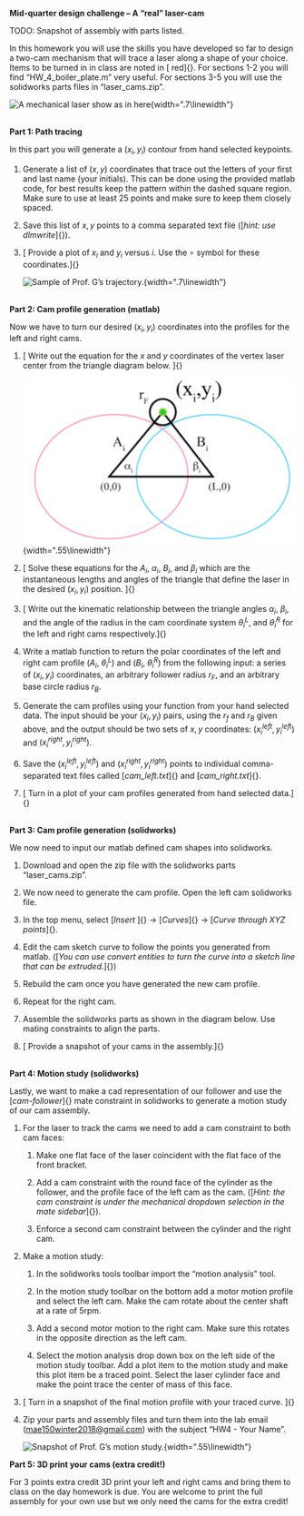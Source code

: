**Mid-quarter design challenge – A “real” laser-cam**

TODO: Snapshot of assembly with parts listed.

In this homework you will use the skills you have developed so far to
design a two-cam mechanism that will trace a laser along a shape of your
choice. Items to be turned in in class are noted in [ red]{}. For
sections 1-2 you will find “HW\_4\_boiler\_plate.m” very useful. For
sections 3-5 you will use the solidworks parts files in
“laser\_cams.zip”.

![A mechanical laser show as in
[here](https://www.thingiverse.com/thing:2383299)](laser.png){width=".7\linewidth"}

\
**Part 1: Path tracing**

In this part you will generate a $(x_i, y_i)$ contour from hand selected
keypoints.

1.  Generate a list of $(x, y)$ coordinates that trace out the letters
    of your first and last name (your initials). This can be done using
    the provided matlab code, for best results keep the pattern within
    the dashed square region. Make sure to use at least 25 points and
    make sure to keep them closely spaced.

2.  Save this list of $x, y$ points to a comma separated text file
    ([*hint: use dlmwrite*]{}).

3.  [ Provide a plot of $x_i$ and $y_i$ versus $i$. Use the $\circ$
    symbol for these coordinates.]{}

    ![Sample of Prof. G’s
    trajectory.](sample_trace.png){width=".7\linewidth"}

\
**Part 2: Cam profile generation (matlab)**

Now we have to turn our desired $(x_i, y_i)$ coordinates into the
profiles for the left and right cams.

1.  [ Write out the equation for the $x$ and $y$ coordinates of the
    vertex laser center from the triangle diagram below. ]{}

    ![image](triangle.png){width=".55\linewidth"}

2.  [ Solve these equations for the $A_i$, $\alpha_i$, $B_i$, and
    $\beta_i$ which are the instantaneous lengths and angles of the
    triangle that define the laser in the desired $(x_i, y_i)$ position.
    ]{}

3.  [ Write out the kinematic relationship between the triangle angles
    $\alpha_i$, $\beta_i$, and the angle of the radius in the cam
    coordinate system $\theta_i^L$, and $\theta_i^R$ for the left and
    right cams respectively.]{}

4.  Write a matlab function to return the polar coordinates of the left
    and right cam profile ($A_i$, $\theta_i^L$) and ($B_i$,
    $\theta_i^R$) from the following input: a series of $(x_i, y_i)$
    coordinates, an arbitrary follower radius $r_F$, and an arbitrary
    base circle radius $r_B$.

5.  Generate the cam profiles using your function from your hand
    selected data. The input should be your $(x_i, y_i)$ pairs, using
    the $r_f$ and $r_B$ given above, and the output should be two sets
    of $x,y$ coordinates: $(x_i^{left}, y_i^{left})$ and
    $(x_i^{right}, y_i^{right})$.

6.  Save the $(x_i^{left}, y_i^{left})$ and $(x_i^{right}, y_i^{right})$
    points to individual comma-separated text files called
    [*cam\_left.txt*]{} and [*cam\_right.txt*]{}.

7.  [ Turn in a plot of your cam profiles generated from hand selected
    data.]{}

\
**Part 3: Cam profile generation (solidworks)**

We now need to input our matlab defined cam shapes into solidworks.

1.  Download and open the zip file with the solidworks parts
    “laser\_cams.zip”.

2.  We now need to generate the cam profile. Open the left cam
    solidworks file.

3.  In the top menu, select [*Insert* ]{} $\rightarrow$ [*Curves*]{}
    $\rightarrow$ [*Curve through XYZ points*]{}.

4.  Edit the cam sketch curve to follow the points you generated from
    matlab. ([*You can use convert entities to turn the curve into a
    sketch line that can be extruded.*]{})

5.  Rebuild the cam once you have generated the new cam profile.

6.  Repeat for the right cam.

7.  Assemble the solidworks parts as shown in the diagram below. Use
    mating constraints to align the parts.

8.  [ Provide a snapshot of your cams in the assembly.]{}

\
**Part 4: Motion study (solidworks)**

Lastly, we want to make a cad representation of our follower and use the
[*cam-follower*]{} mate constraint in solidworks to generate a motion
study of our cam assembly.

1.  For the laser to track the cams we need to add a cam constraint to
    both cam faces:

    1.  Make one flat face of the laser coincident with the flat face of
        the front bracket.

    2.  Add a cam constraint with the round face of the cylinder as the
        follower, and the profile face of the left cam as the cam.
        ([*Hint: the cam constraint is under the mechanical dropdown
        selection in the mate sidebar*]{}).

    3.  Enforce a second cam constraint between the cylinder and the
        right cam.

2.  Make a motion study:

    1.  In the solidworks tools toolbar import the “motion analysis”
        tool.

    2.  In the motion study toolbar on the bottom add a motor motion
        profile and select the left cam. Make the cam rotate about the
        center shaft at a rate of 5rpm.

    3.  Add a second motor motion to the right cam. Make sure this
        rotates in the opposite direction as the left cam.

    4.  Select the motion analysis drop down box on the left side of the
        motion study toolbar. Add a plot item to the motion study and
        make this plot item be a traced point. Select the laser cylinder
        face and make the point trace the center of mass of this face.

3.  [ Turn in a snapshot of the final motion profile with your traced
    curve. ]{}

4.  Zip your parts and assembly files and turn them into the lab email
    (mae150winter2018@gmail.com) with the subject “HW4 - Your Name”.

    ![Snapshot of Prof. G’s motion
    study.](Capture.PNG){width=".55\linewidth"}

**Part 5: 3D print your cams (extra credit!)**

For 3 points extra credit 3D print your left and right cams and bring
them to class on the day homework is due. You are welcome to print the
full assembly for your own use but we only need the cams for the extra
credit!
